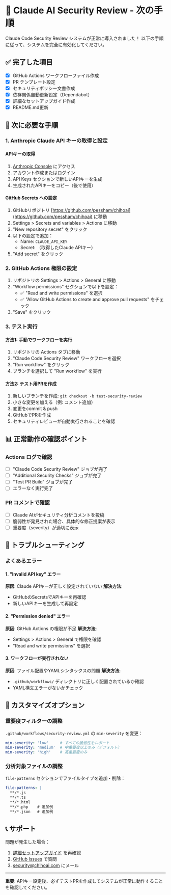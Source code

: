 # 🔧 Claude AI Security Review - 次の手順

Claude Code Security Review システムが正常に導入されました！
以下の手順に従って、システムを完全に有効化してください。

## ✅ 完了した項目

- [x] GitHub Actions ワークフローファイル作成
- [x] PR テンプレート設定
- [x] セキュリティポリシー文書作成
- [x] 依存関係自動更新設定（Dependabot）
- [x] 詳細なセットアップガイド作成
- [x] README.md更新

## 🔄 次に必要な手順

### 1. Anthropic Claude API キーの取得と設定

#### APIキーの取得
1. [Anthropic Console](https://console.anthropic.com/) にアクセス
2. アカウント作成またはログイン
3. API Keys セクションで新しいAPIキーを生成
4. 生成されたAPIキーをコピー（後で使用）

#### GitHub Secrets への設定
1. GitHubリポジトリ [https://github.com/pessham/chihoai](https://github.com/pessham/chihoai) に移動
2. Settings > Secrets and variables > Actions に移動
3. "New repository secret" をクリック
4. 以下の設定で追加：
   - Name: `CLAUDE_API_KEY`
   - Secret: （取得したClaude APIキー）
5. "Add secret" をクリック

### 2. GitHub Actions 権限の設定

1. リポジトリの Settings > Actions > General に移動
2. "Workflow permissions" セクションで以下を設定：
   - ✅ "Read and write permissions" を選択
   - ✅ "Allow GitHub Actions to create and approve pull requests" をチェック
3. "Save" をクリック

### 3. テスト実行

#### 方法1: 手動でワークフローを実行
1. リポジトリの Actions タブに移動
2. "Claude Code Security Review" ワークフローを選択
3. "Run workflow" をクリック
4. ブランチを選択して "Run workflow" を実行

#### 方法2: テスト用PRを作成
1. 新しいブランチを作成: `git checkout -b test-security-review`
2. 小さな変更を加える（例: コメント追加）
3. 変更をcommit & push
4. GitHubでPRを作成
5. セキュリティレビューが自動実行されることを確認

## 📊 正常動作の確認ポイント

### Actions ログで確認
- [ ] "Claude Code Security Review" ジョブが完了
- [ ] "Additional Security Checks" ジョブが完了  
- [ ] "Test PR Build" ジョブが完了
- [ ] エラーなく実行完了

### PR コメントで確認
- [ ] Claude AIがセキュリティ分析コメントを投稿
- [ ] 脆弱性が発見された場合、具体的な修正提案が表示
- [ ] 重要度（severity）が適切に表示

## 🚨 トラブルシューティング

### よくあるエラー

#### 1. "Invalid API key" エラー
**原因**: Claude APIキーが正しく設定されていない
**解決方法**: 
- GitHubのSecretsでAPIキーを再確認
- 新しいAPIキーを生成して再設定

#### 2. "Permission denied" エラー  
**原因**: GitHub Actions の権限が不足
**解決方法**:
- Settings > Actions > General で権限を確認
- "Read and write permissions" を選択

#### 3. ワークフローが実行されない
**原因**: ファイル配置やYAMLシンタックスの問題
**解決方法**:
- `.github/workflows/` ディレクトリに正しく配置されているか確認
- YAML構文エラーがないかチェック

## 🎯 カスタマイズオプション

### 重要度フィルターの調整
`.github/workflows/security-review.yml` の `min-severity` を変更：
```yaml
min-severity: 'low'     # すべての脆弱性をレポート
min-severity: 'medium'  # 中重要度以上のみ（デフォルト）
min-severity: 'high'    # 高重要度のみ
```

### 分析対象ファイルの調整
`file-patterns` セクションでファイルタイプを追加・削除：
```yaml
file-patterns: |
  **/*.js
  **/*.ts
  **/*.html
  **/*.php    # 追加例
  **/*.json   # 追加例
```

## 📞 サポート

問題が発生した場合：
1. [詳細セットアップガイド](.github/SETUP.md) を再確認
2. [GitHub Issues](https://github.com/pessham/vive-blog/issues) で質問
3. security@chihoai.com にメール

---

**重要**: APIキー設定後、必ずテストPRを作成してシステムが正常に動作することを確認してください。